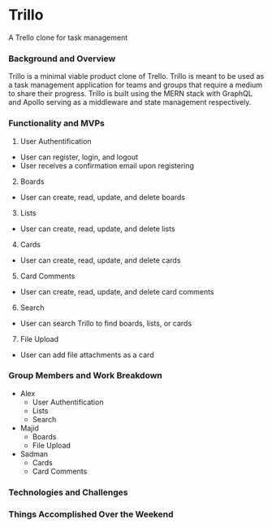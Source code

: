 # Trillo
 A Trello clone for task management
 
 ### Background and Overview
 Trillo is a minimal viable product clone of Trello. Trillo is meant to be used as a task management application for teams and groups that require a medium to share their progress. Trillo is built using the MERN stack with GraphQL and Apollo serving as a middleware and state management respectively.
 
 ### Functionality and MVPs
 1. User Authentification
   * User can register, login, and logout
   * User receives a confirmation email upon registering
 2. Boards
   * User can create, read, update, and delete boards
 3. Lists
   * User can create, read, update, and delete lists
 4. Cards
   * User can create, read, update, and delete cards
 5. Card Comments
   * User can create, read, update, and delete card comments
 6. Search
   * User can search Trillo to find boards, lists, or cards
 7. File Upload
   * User can add file attachments as a card
   
 ### Group Members and Work Breakdown
 * Alex
   * User Authentification
   * Lists
   * Search
 * Majid
   * Boards
   * File Upload
 * Sadman
   * Cards 
   * Card Comments
   
 ### Technologies and Challenges
 
 ### Things Accomplished Over the Weekend
 

